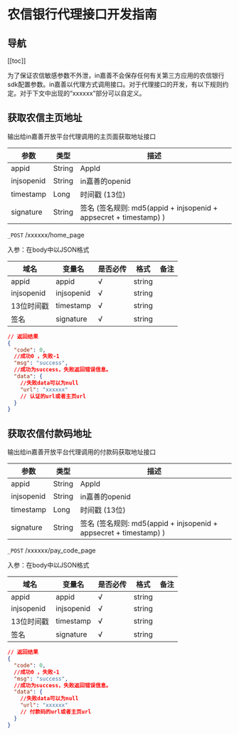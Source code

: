 # 农信银行代理接口开发指南

## 导航
[[toc]]

为了保证农信敏感参数不外泄，in嘉善不会保存任何有关第三方应用的农信银行sdk配置参数。in嘉善以代理方式调用接口。对于代理接口的开发，有以下规则约定。对于下文中出现的“xxxxxx”部分可以自定义。

## 获取农信主页地址

输出给in嘉善开放平台代理调用的主页面获取地址接口

| 参数         | 类型     | 描述                                                          |
| ---------- | ------ | ----------------------------------------------------------- |
| appid      | String | AppId                                                       |
| injsopenid | String | in嘉善的openid                                                 |
| timestamp  | Long   | 时间戳 (13位)                                                   |
| signature  | String | 签名 (签名规则: md5(appid + injsopenid + appsecret + timestamp) ) |

`_POST` /xxxxxx/home_page

入参：在body中以JSON格式

| 域名         | 变量名        | 是否必传 | 格式     | 备注  |
| ---------- | ---------- | ---- | ------ | --- |
| appid      | appid      | √    | string |     |
| injsopenid | injsopenid | √    | string |     |
| 13位时间戳     | timestamp  | √    | string |     |
| 签名         | signature  | √    | string |     |

```json
// 返回结果
{
  "code": 0,
  //成功0 ，失败-1
  "msg": "success",
  //成功为success，失败返回错误信息。
  "data": {
    //失败data可以为null
    "url": "xxxxxx"
    // 认证的url或者主页url
  }
}
```

## 获取农信付款码地址

输出给in嘉善开放平台代理调用的付款码获取地址接口

| 参数         | 类型     | 描述                                                          |
| ---------- | ------ | ----------------------------------------------------------- |
| appid      | String | AppId                                                       |
| injsopenid | String | in嘉善的openid                                                 |
| timestamp  | Long   | 时间戳 (13位)                                                   |
| signature  | String | 签名 (签名规则: md5(appid + injsopenid + appsecret + timestamp) ) |

`_POST` /xxxxxx/pay_code_page

入参：在body中以JSON格式

| 域名         | 变量名        | 是否必传 | 格式     | 备注  |
| ---------- | ---------- | ---- | ------ | --- |
| appid      | appid      | √    | string |     |
| injsopenid | injsopenid | √    | string |     |
| 13位时间戳     | timestamp  | √    | string |     |
| 签名         | signature  | √    | string |     |

```json
// 返回结果
{
  "code": 0,
  //成功0 ，失败-1
  "msg": "success",
  //成功为success，失败返回错误信息。
  "data": {
    //失败data可以为null
    "url": "xxxxxx"
    // 付款码的url或者主页url
  }
}
```